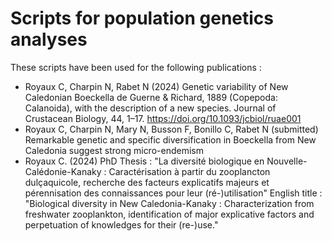 # Scripts for population genetics analyses 

These scripts have been used for the following publications : 
  - Royaux C, Charpin N, Rabet N (2024) Genetic variability of New Caledonian Boeckella de Guerne & Richard, 1889 (Copepoda: Calanoida), with the description of a new species. Journal of Crustacean Biology, 44, 1–17. https://doi.org/10.1093/jcbiol/ruae001
  - Royaux C, Charpin N, Mary N, Busson F, Bonillo C, Rabet N (submitted) Remarkable genetic and specific diversification in Boeckella from New Caledonia suggest strong micro-endemism 
  - Royaux C. (2024) PhD Thesis : "La diversité biologique en Nouvelle-Calédonie-Kanaky : Caractérisation à partir du zooplancton dulçaquicole, recherche des facteurs explicatifs majeurs et pérennisation des connaissances pour leur (ré-)utilisation" English title : "Biological diversity in New Caledonia-Kanaky : Characterization from freshwater zooplankton, identification of major explicative factors and perpetuation of knowledges for their (re-)use."
